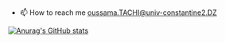 - 📫 How to reach me 
     oussama.TACHI@univ-constantine2.DZ

[![Anurag's GitHub stats](https://github-readme-stats.vercel.app/api?username=ousstachdz&theme=dracula)](https://github.com/anuraghazra/github-readme-stats)
